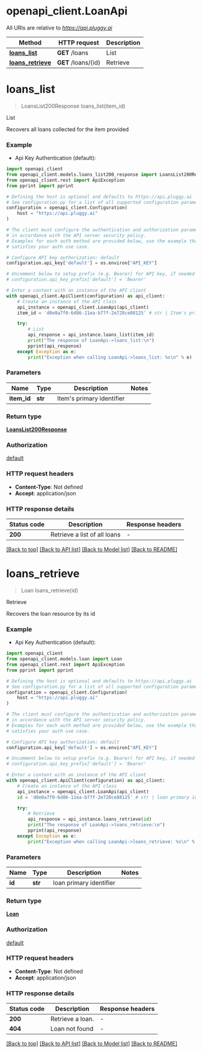 # openapi_client.LoanApi

All URIs are relative to *https://api.pluggy.ai*

Method | HTTP request | Description
------------- | ------------- | -------------
[**loans_list**](LoanApi.md#loans_list) | **GET** /loans | List
[**loans_retrieve**](LoanApi.md#loans_retrieve) | **GET** /loans/{id} | Retrieve


# **loans_list**
> LoansList200Response loans_list(item_id)

List

Recovers all loans collected for the item provided

### Example

* Api Key Authentication (default):

```python
import openapi_client
from openapi_client.models.loans_list200_response import LoansList200Response
from openapi_client.rest import ApiException
from pprint import pprint

# Defining the host is optional and defaults to https://api.pluggy.ai
# See configuration.py for a list of all supported configuration parameters.
configuration = openapi_client.Configuration(
    host = "https://api.pluggy.ai"
)

# The client must configure the authentication and authorization parameters
# in accordance with the API server security policy.
# Examples for each auth method are provided below, use the example that
# satisfies your auth use case.

# Configure API key authorization: default
configuration.api_key['default'] = os.environ["API_KEY"]

# Uncomment below to setup prefix (e.g. Bearer) for API key, if needed
# configuration.api_key_prefix['default'] = 'Bearer'

# Enter a context with an instance of the API client
with openapi_client.ApiClient(configuration) as api_client:
    # Create an instance of the API class
    api_instance = openapi_client.LoanApi(api_client)
    item_id = 'd0e8a7f0-6d86-11ea-b77f-2e728ce88125' # str | Item's primary identifier

    try:
        # List
        api_response = api_instance.loans_list(item_id)
        print("The response of LoanApi->loans_list:\n")
        pprint(api_response)
    except Exception as e:
        print("Exception when calling LoanApi->loans_list: %s\n" % e)
```



### Parameters


Name | Type | Description  | Notes
------------- | ------------- | ------------- | -------------
 **item_id** | **str**| Item&#39;s primary identifier | 

### Return type

[**LoansList200Response**](LoansList200Response.md)

### Authorization

[default](../README.md#default)

### HTTP request headers

 - **Content-Type**: Not defined
 - **Accept**: application/json

### HTTP response details

| Status code | Description | Response headers |
|-------------|-------------|------------------|
**200** | Retrieve a list of all loans |  -  |

[[Back to top]](#) [[Back to API list]](../README.md#documentation-for-api-endpoints) [[Back to Model list]](../README.md#documentation-for-models) [[Back to README]](../README.md)

# **loans_retrieve**
> Loan loans_retrieve(id)

Retrieve

Recovers the loan resource by its id

### Example

* Api Key Authentication (default):

```python
import openapi_client
from openapi_client.models.loan import Loan
from openapi_client.rest import ApiException
from pprint import pprint

# Defining the host is optional and defaults to https://api.pluggy.ai
# See configuration.py for a list of all supported configuration parameters.
configuration = openapi_client.Configuration(
    host = "https://api.pluggy.ai"
)

# The client must configure the authentication and authorization parameters
# in accordance with the API server security policy.
# Examples for each auth method are provided below, use the example that
# satisfies your auth use case.

# Configure API key authorization: default
configuration.api_key['default'] = os.environ["API_KEY"]

# Uncomment below to setup prefix (e.g. Bearer) for API key, if needed
# configuration.api_key_prefix['default'] = 'Bearer'

# Enter a context with an instance of the API client
with openapi_client.ApiClient(configuration) as api_client:
    # Create an instance of the API class
    api_instance = openapi_client.LoanApi(api_client)
    id = 'd0e8a7f0-6d86-11ea-b77f-2e728ce88125' # str | loan primary identifier

    try:
        # Retrieve
        api_response = api_instance.loans_retrieve(id)
        print("The response of LoanApi->loans_retrieve:\n")
        pprint(api_response)
    except Exception as e:
        print("Exception when calling LoanApi->loans_retrieve: %s\n" % e)
```



### Parameters


Name | Type | Description  | Notes
------------- | ------------- | ------------- | -------------
 **id** | **str**| loan primary identifier | 

### Return type

[**Loan**](Loan.md)

### Authorization

[default](../README.md#default)

### HTTP request headers

 - **Content-Type**: Not defined
 - **Accept**: application/json

### HTTP response details

| Status code | Description | Response headers |
|-------------|-------------|------------------|
**200** | Retrieve a loan. |  -  |
**404** | Loan not found |  -  |

[[Back to top]](#) [[Back to API list]](../README.md#documentation-for-api-endpoints) [[Back to Model list]](../README.md#documentation-for-models) [[Back to README]](../README.md)

